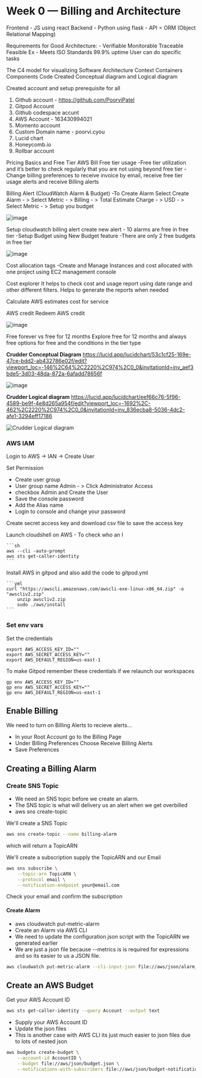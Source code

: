 # Week 0 — Billing and Architecture


Frontend - JS using react 
Backend - Python using flask - API = ORM (Object Relational Mapping)

Requirements for Good Architecture: -
Verifiable
Monitorable
Traceable
Feasible Ex - Meets ISO Standards
99.9% uptime
User can do specific tasks

The C4 model for visualizing Software Architecture Context Containers Components Code
Created Conceptual diagram and Logical diagram

Created account and setup prerequisite for all
1) Github account - https://github.com/PoorviPatel
2) Gitpod  Account
3) Github codespace accunt
4) AWS Account - 163430994021
5) Momento account
6) Custom Domain name - poorvi.cyou
7) Lucid chart
8) Honeycomb.io
9) Rollbar account

Pricing Basics and Free Tier
AWS Bill Free tier usage -Free tier utilization and it’s better to check regularly that you are not using beyond free tier -Change billing preferences to receive invoice by email, receive free tier usage alerts and receive Billing alerts

Billing Alert (CloudWatch Alarm & Budget) -To Create Alarm Select Create Alarm - > Select Metric - > Billing - > Total Estimate Charge - > USD - > Select Metric - > Setup you budget

![image](https://user-images.githubusercontent.com/36946649/219297022-d32317f8-1ec0-48e5-8ed9-a67a9e295ddc.png)

 
Setup cloudwatch billing alert create new alert - 10 alarms are free in free tier -Setup Budget using New Budget feature -There are only 2 free budgets in free tier
 
 ![image](https://user-images.githubusercontent.com/36946649/219297156-5ee6f92d-b277-4809-bb0c-f2a677f18f75.png)


Cost allocation tags -Create and Manage Instances and cost allocated with one project using EC2 management console

Cost explorer It helps to check cost and usage report using date range and other different filters. Helps to generate the reports when needed

Calculate AWS estimates cost for service

AWS credit Redeem AWS credit

 ![image](https://user-images.githubusercontent.com/36946649/219297213-c06687e5-2351-4bdc-be2d-4553b46fcbdb.png)


Free forever vs free for 12 months Explore free for 12 months and always free options for free and the conditions in the tier type



	


**Crudder Conceptual Diagram**
https://lucid.app/lucidchart/53c1cf25-169e-47ce-bdd2-ab432786e02f/edit?viewport_loc=-146%2C64%2C2220%2C974%2C0_0&invitationId=inv_aef3bde5-3d03-48da-872a-6afadd78656f

![image](https://user-images.githubusercontent.com/36946649/219843044-2b005f9c-8176-48a9-915b-744a40b05428.png)


**Crudder Logical diagram**
https://lucid.app/lucidchart/eef66c76-5f96-4589-be9f-4e8d265a954f/edit?viewport_loc=-1692%2C-462%2C2220%2C974%2C0_0&invitationId=inv_836ecba8-5036-4dc2-afe1-3294eff17186

![Crudder Logical diagram](https://user-images.githubusercontent.com/36946649/219843114-46ec443b-d980-4ba2-8107-66ace5554531.png)


### AWS IAM

Login to AWS -> IAN -> Create User


Set Permission
- Create user group
- User group name Admin - > Click Administrator Access	
- checkbox Admin and Create the User
- Save the console password
- Add the Alias name
- Login to console and change your password
	
Create secret access key and download csv file to save the access key

Launch cloudshell on AWS
	- To check who an I
	
	```sh
	aws --cli -auto-prompt
	aws sts get-caller-identity
	```
Install AWS in gitpod and also add the code to gitpod.yml
	
	```yml
	curl "https://awscli.amazonaws.com/awscli-exe-linux-x86_64.zip" -o "awscliv2.zip"
     	unzip awscliv2.zip
      	sudo ./aws/install
	```
### Set env vars

Set the credentials

```
export AWS_ACCESS_KEY_ID=""
export AWS_SECRET_ACCESS_KEY=""
export AWS_DEFAULT_REGION=us-east-1
```

To make Gitpod remember these credentials if we relaunch our workspaces

```
gp env AWS_ACCESS_KEY_ID=""
gp env AWS_SECRET_ACCESS_KEY=""
gp env AWS_DEFAULT_REGION=us-east-1
```
## Enable Billing 

We need to turn on Billing Alerts to recieve alerts...


- In your Root Account go to the Billing Page
- Under Billing Preferences Choose Receive Billing Alerts
- Save Preferences


## Creating a Billing Alarm

### Create SNS Topic

- We need an SNS topic before we create an alarm.
- The SNS topic is what will delivery us an alert when we get overbilled
- aws sns create-topic

We'll create a SNS Topic
```sh
aws sns create-topic --name billing-alarm
```
which will return a TopicARN

We'll create a subscription supply the TopicARN and our Email
```sh
aws sns subscribe \
    --topic-arn TopicARN \
    --protocol email \
    --notification-endpoint your@email.com
```

Check your email and confirm the subscription

#### Create Alarm

- aws cloudwatch put-metric-alarm
- Create an Alarm via AWS CLI
- We need to update the configuration json script with the TopicARN we generated earlier
- We are just a json file because --metrics is is required for expressions and so its easier to us a JSON file.

```sh
aws cloudwatch put-metric-alarm --cli-input-json file://aws/json/alarm_config.json
```

## Create an AWS Budget

Get your AWS Account ID
```sh
aws sts get-caller-identity --query Account --output text
```

- Supply your AWS Account ID
- Update the json files
- This is another case with AWS CLI its just much easier to json files due to lots of nested json

```sh
aws budgets create-budget \
    --account-id AccountID \
    --budget file://aws/json/budget.json \
    --notifications-with-subscribers file://aws/json/budget-notifications-with-subscribers.json
```
